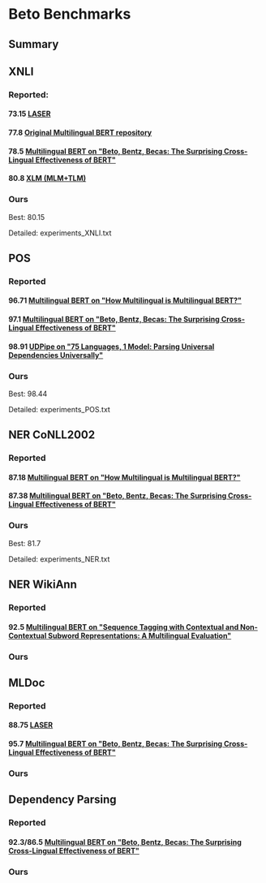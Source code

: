# Beto Benchmarks

## Summary

## XNLI

### Reported:

#### 73.15 [LASER](https://arxiv.org/abs/1812.10464)
#### 77.8 [Original Multilingual BERT repository](https://github.com/google-research/bert/blob/master/multilingual.md)
#### 78.5 [Multilingual BERT on "Beto, Bentz, Becas: The Surprising Cross-Lingual Effectiveness of BERT"](https://arxiv.org/pdf/1904.09077.pdf)
#### 80.8 [XLM (MLM+TLM)](https://arxiv.org/pdf/1901.07291.pdf)

### Ours

Best: 80.15

Detailed: experiments_XNLI.txt

## POS

### Reported

#### 96.71 [Multilingual BERT on "How Multilingual is Multilingual BERT?"](https://arxiv.org/pdf/1906.01502.pdf)
#### 97.1 [Multilingual BERT on "Beto, Bentz, Becas: The Surprising Cross-Lingual Effectiveness of BERT"](https://arxiv.org/pdf/1904.09077.pdf)
#### 98.91 [UDPipe on "75 Languages, 1 Model: Parsing Universal Dependencies Universally"](https://arxiv.org/pdf/1904.02099.pdf)

### Ours

Best: 98.44

Detailed: experiments_POS.txt

## NER CoNLL2002

### Reported

#### 87.18 [Multilingual BERT on "How Multilingual is Multilingual BERT?"](https://arxiv.org/pdf/1906.01502.pdf)
#### 87.38 [Multilingual BERT on "Beto, Bentz, Becas: The Surprising Cross-Lingual Effectiveness of BERT"](https://arxiv.org/pdf/1904.09077.pdf)

### Ours

Best: 81.7

Detailed: experiments_NER.txt

## NER WikiAnn

### Reported

#### 92.5 [Multilingual BERT on "Sequence Tagging with Contextual and Non-Contextual Subword Representations: A Multilingual Evaluation"](https://arxiv.org/pdf/1906.01569.pdf)

### Ours

## MLDoc

### Reported

#### 88.75 [LASER](https://arxiv.org/abs/1812.10464)
#### 95.7 [Multilingual BERT on "Beto, Bentz, Becas: The Surprising Cross-Lingual Effectiveness of BERT"](https://arxiv.org/pdf/1904.09077.pdf)

### Ours

## Dependency Parsing

### Reported

#### 92.3/86.5 [Multilingual BERT on "Beto, Bentz, Becas: The Surprising Cross-Lingual Effectiveness of BERT"](https://arxiv.org/pdf/1904.09077.pdf)

### Ours
